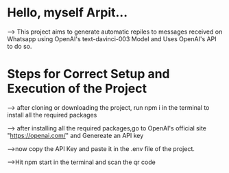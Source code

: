 # Hello, myself Arpit...

--> This project aims to generate automatic repiles to messages received on Whatsapp using OpenAI's text-davinci-003 Model and Uses OpenAI's API to do so.

# Steps for Correct Setup and Execution of the Project

--> after cloning or downloading the project, run npm i in the terminal to install all the required packages

--> after installing all the required packages,go to OpenAI's official site "https://openai.com/" and Genereate an API key

-->now copy the API Key and paste it in the .env file of the project.

-->Hit npm start in the terminal and scan the qr code 
